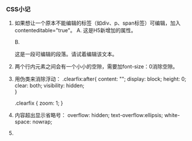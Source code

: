 ### CSS小记
1. 如果想让一个原本不能编辑的标签（如div、p、span标签）可编辑，加入contenteditable="true"。
    A. 这是H5新增加的属性。

    B.<p contenteditable="true">这是一段可编辑的段落。请试着编辑该文本。</p>

2. 两个行内元素之间会有一个小小的空隙，需要加font-size：0消除空隙。

3. 用伪类来消除浮动：
    .clearfix:after{
        content: ""; 
        display: block; 
        height: 0; 
        clear: both; 
        visibility: hidden;  
    }

    .clearfix {
        zoom: 1; 
    }

4. 内容超出显示省略号：
    overflow: hidden;
    text-overflow:ellipsis;
    white-space: nowrap;

5. 